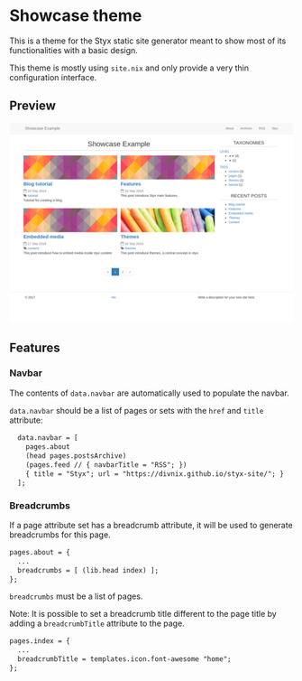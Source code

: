 # Showcase theme

This is a theme for the Styx static site generator meant to show most of its functionalities with a basic design.

This theme is mostly using `site.nix` and only provide a very thin configuration interface.

## Preview

![Preview](/screen.png)

## Features

### Navbar

The contents of `data.navbar` are automatically used to populate the navbar.

`data.navbar` should be a list of pages or sets with the `href` and `title` attribute:

```
  data.navbar = [
    pages.about
    (head pages.postsArchive)
    (pages.feed // { navbarTitle = "RSS"; })
    { title = "Styx"; url = "https://divnix.github.io/styx-site/"; }
  ];
```

### Breadcrumbs

If a page attribute set has a breadcrumb attribute, it will be used to generate breadcrumbs for this page.

```
pages.about = {
  ...
  breadcrumbs = [ (lib.head index) ];
};
```

`breadcrumbs` must be a list of pages.

Note: It is possible to set a breadcrumb title different to the page title by adding a `breadcrumbTitle` attribute to the page.

```
pages.index = {
  ...
  breadcrumbTitle = templates.icon.font-awesome "home";
};
```
